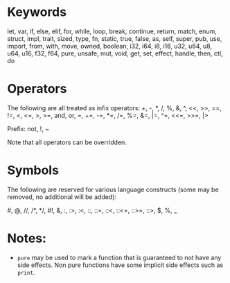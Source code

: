 
# Keywords

let, var, if, else, elif, for, while, loop, break, continue, return, match, enum, struct, impl,
trait, sized, type, fn, static, true, false, as, self, super, pub, use, import, from, with, move,
owned, boolean, i32, i64, i8, i16, u32, u64, u8, u64, u16, f32, f64, pure, unsafe, mut, void,
get, set, effect, handle, then, ctl, do

# Operators

The following are all treated as infix operators:
+, -, *, /, %, &, ^, <<, >>, ==, !=, <, <=, >, >=, and, or, =, +=, -=, *=, /=, %=, &=, |=,
^=, <<=, >>=, |>

Prefix:
not, !, ~

Note that all operators can be overridden.

# Symbols

The following are reserved for various language constructs (some may be removed, no additional will
be added):

#, @, //, /*, */, #!, &, :, :>, :<, ::, ::=, ::<, ::<=, ::>=, ::>, $, %, _

# Notes:

- `pure` may be used to mark a function that is guaranteed to not have any side effects. Non
pure functions have some implicit side effects such as `print`.
